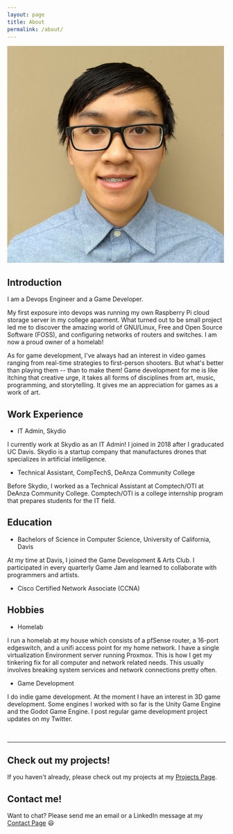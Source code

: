 ```yaml
---
layout: page
title: About
permalink: /about/
---
```


<img src="/images/profile-small.jpg" alt="profile-pic" id="profile-image">

## Introduction

I am a Devops Engineer and a Game Developer.

My first exposure into devops was running my own Raspberry Pi cloud storage server in my college aparment. What turned out to be small project led me to discover the amazing world of GNU/Linux, Free and Open Source Software (FOSS), and configuring networks of routers and switches. I am now a proud owner of a homelab!

As for game development, I've always had an interest in video games ranging from real-time strategies to first-person shooters. But what's better than playing them -- than to make them! Game development for me is like itching that creative urge, it takes all forms of disciplines from art, music, programming, and storytelling. It gives me an appreciation for games as a work of art.

## Work Experience

- IT Admin, Skydio

I currently work at Skydio as an IT Admin! I joined in 2018 after I graducated UC Davis. Skydio is a startup company that manufactures drones that specializes in artificial intelligence.

- Technical Assistant, CompTechS, DeAnza Community College

Before Skydio, I worked as a Technical Assistant at Comptech/OTI at DeAnza Community College. Comptech/OTI is a college internship program that prepares students for the IT field.

## Education

- Bachelors of Science in Computer Science, University of California, Davis

At my time at Davis, I joined the Game Development & Arts Club. I participated in every quarterly Game Jam and learned to collaborate with programmers and artists.

- Cisco Certified Network Associate (CCNA)

## Hobbies

- Homelab

I run a homelab at my house which consists of a pfSense router, a 16-port edgeswitch, and a unifi access point for my home network. I have a single virtualization Environment server running Proxmox. This is how I get my tinkering fix for all computer and network related needs. This usually involves breaking system services and network connections pretty often.

- Game Development

I do indie game development. At the moment I have an interest in 3D game development. Some engines I worked with so far is the Unity Game Engine and the Godot Game Engine. I post regular game development project updates on my Twitter.

<br>
<hr>

## Check out my projects!

If you haven't already, please check out my projects at my <a href="{{ '/projects' | prepend: site.baseurl }}">Projects Page</a>.

## Contact me!

Want to chat? Please send me an email or a LinkedIn message at my <a href="{{ '/contact' | prepend: site.baseurl }}">Contact Page</a> 😃
